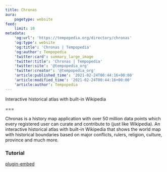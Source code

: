 ```yaml
---
title: Chronas
aura:
    pagetype: website
feed:
    limit: 10
metadata:
    'og:url': 'https://tempopedia.org/directory/chronas'
    'og:type': website
    'og:title': 'Chronas | Tempopedia'
    'og:author': Tempopedia
    'twitter:card': summary_large_image
    'twitter:title': 'Chronas | Tempopedia'
    'twitter:site': '@tempopedia_org'
    'twitter:creator': '@tempopedia_org'
    'article:published_time': '2021-02-24T00:44:16+00:00'
    'article:modified_time': '2021-02-24T00:44:16+00:00'
    'article:author': Tempopedia
---
```


Interactive historical atlas with built-in Wikipedia

===

Chronas is a history map application with over 50 million data points which every registered user can curate and contribute to (just like Wikipedia). An interactive historical atlas with built-in Wikipedia that shows the world map with historical boundaries based on major conflicts, rulers, religion, culture, province and much more.

### Tutorial

[plugin-embed](https://www.youtube.com/watch?v=Ah3qSNJpj4Q)